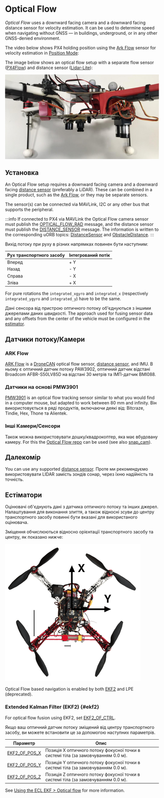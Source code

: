 # Optical Flow

_Optical Flow_ uses a downward facing camera and a downward facing distance sensor for velocity estimation.
It can be used to determine speed when navigating without GNSS — in buildings, underground, or in any other GNSS-denied environment.

The video below shows PX4 holding position using the [Ark Flow](#ark-flow) sensor for velocity estimation in [Position Mode](../flight_modes_mc/position.md):

<lite-youtube videoid="aPQKgUof3Pc" title="ARK Flow with PX4 Optical Flow Position Hold"/>

<!-- ARK Flow with PX4 Optical Flow Position Hold: 20210605 -->

The image below shows an optical flow setup with a separate flow sensor ([PX4Flow](../sensor/px4flow.md)) and distance sensor ([Lidar-Lite](../sensor/lidar_lite.md)):

![Optical flow lidar attached](../../assets/hardware/sensors/optical_flow/flow_lidar_attached.jpg)

## Установка

An Optical Flow setup requires a downward facing camera and a downward facing [distance sensor](../sensor/rangefinders.md) (preferably a LiDAR).
These can be combined in a single product, such as the [Ark Flow](#ark-flow), or they may be separate sensors.

The sensor(s) can be connected via MAVLink, I2C or any other bus that supports the peripheral.

:::info
If connected to PX4 via MAVLink the Optical Flow camera sensor must publish the [OPTICAL_FLOW_RAD](https://mavlink.io/en/messages/common.html#OPTICAL_FLOW_RAD) message, and the distance sensor must publish the [DISTANCE_SENSOR](https://mavlink.io/en/messages/common.html#DISTANCE_SENSOR) message.
The information is written to the corresponding uORB topics: [DistanceSensor](../msg_docs/DistanceSensor.md) and [ObstacleDistance](../msg_docs/ObstacleDistance.md).
:::

Вихід потоку при руху в різних напрямках повинен бути наступним:

| Рух транспортного засобу | Інтегрований потік |
| ------------------------ | ------------------ |
| Вперед                   | + Y                |
| Назад                    | - Y                |
| Справа                   | - X                |
| Зліва                    | + X                |

For pure rotations the `integrated_xgyro` and `integrated_x` (respectively `integrated_ygyro` and `integrated_y`) have to be the same.

Дані сенсора від пристрою оптичного потоку об'єднуються з іншими джерелами даних швидкості.
The approach used for fusing sensor data and any offsets from the center of the vehicle must be configured in the [estimator](#estimators).

## Датчики потоку/Камери

### ARK Flow

[ARK Flow](../dronecan/ark_flow.md) is a [DroneCAN](../dronecan/index.md) optical flow sensor, [distance sensor](../sensor/rangefinders.md), and IMU.
В ньому є оптичний датчик потоку PAW3902, оптичний датчик відстані Broadcom AFBR-S50LV85D на відстані 30 метрів та ІМП-датчик BMI088.

### Датчики на основі PMW3901

[PMW3901](../sensor/pmw3901.md) is an optical flow tracking sensor similar to what you would find in a computer mouse, but adapted to work between 80 mm and infinity.
Він використовується в ряді продуктів, включаючи деякі від: Bitcraze, Tindie, Hex, Thone та Alientek.

### Інші Камери/Сенсори

Також можна використовувати дошку/квадрокоптер, яка має вбудовану камеру.
For this the [Optical Flow repo](https://github.com/PX4/OpticalFlow) can be used (see also [snap_cam](https://github.com/PX4/snap_cam)).

## Далекомір

You can use any supported [distance sensor](../sensor/rangefinders.md).
Проте ми рекомендуємо використовувати LIDAR замість зондів сонар, через їхню надійність та точність.

## Естіматори

Оцінювачі об'єднують дані з датчика оптичного потоку та інших джерел.
Налаштування для виконання злиття, а також відносні зсуви до центру транспортного засобу повинні бути вказані для використаного оцінювача.

Зміщення обчислюються відносно орієнтації транспортного засобу та центру, як показано нижче:

![Optical Flow offsets](../../assets/hardware/sensors/optical_flow/px4flow_offset.png)

Optical Flow based navigation is enabled by both [EKF2](#ekf2) and LPE (deprecated).

### Extended Kalman Filter (EKF2) {#ekf2}

For optical flow fusion using EKF2, set [EKF2_OF_CTRL](../advanced_config/parameter_reference.md#EKF2_OF_CTRL).

Якщо ваш оптичний датчик потоку зміщений від центру транспортного засобу, ви можете встановити це за допомогою наступних параметрів.

| Параметр                                                                                                                                                          | Опис                                                                                                                                  |
| ----------------------------------------------------------------------------------------------------------------------------------------------------------------- | ------------------------------------------------------------------------------------------------------------------------------------- |
| <a id="EKF2_OF_POS_X"></a>[EKF2_OF_POS_X](../advanced_config/parameter_reference.md#EKF2_OF_POS_X) | Позиція X оптичного потоку фокусної точки в системі тіла (за замовчуванням 0.0 м). |
| <a id="EKF2_OF_POS_Y"></a>[EKF2_OF_POS_Y](../advanced_config/parameter_reference.md#EKF2_OF_POS_Y) | Позиція Y оптичного потоку фокусної точки в системі тіла (за замовчуванням 0.0 м). |
| <a id="EKF2_OF_POS_Z"></a>[EKF2_OF_POS_Z](../advanced_config/parameter_reference.md#EKF2_OF_POS_Z) | Позиція Z оптичного потоку фокусної точки в системі тіла (за замовчуванням 0.0 м). |

See [Using the ECL EKF > Optical flow](../advanced_config/tuning_the_ecl_ekf.md#optical-flow) for more information.
